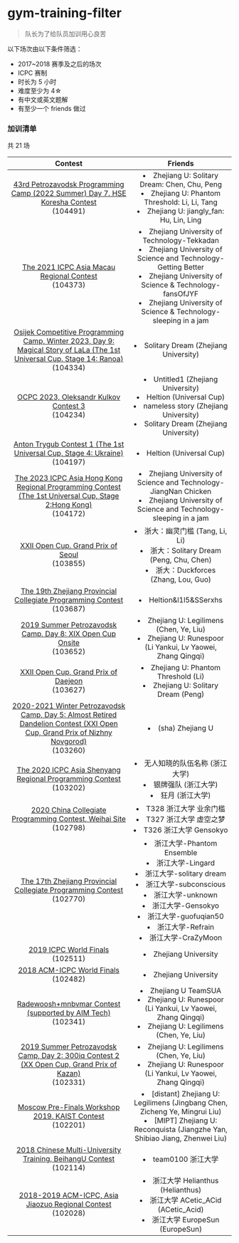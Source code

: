 # gym-training-filter

> 队长为了给队员加训用心良苦

以下场次由以下条件筛选：

* 2017~2018 赛季及之后的场次
* ICPC 赛制
* 时长为 5 小时
* 难度至少为 4☆
* 有中文或英文题解
* 有至少一个 friends 做过

### 加训清单

共 21 场

|Contest|Friends|
|:-:|:-:|
|[43rd Petrozavodsk Programming Camp (2022 Summer) Day 7. HSE Koresha Contest](https://codeforces.com/gym/104491)<br>(104491)|<li>Zhejiang U: Solitary Dream: Chen, Chu, Peng</li><li>Zhejiang U: Phantom Threshold: Li, Li, Tang</li><li>Zhejiang U: jiangly_fan: Hu, Lin, Ling</li>|
|[The 2021 ICPC Asia Macau Regional Contest](https://codeforces.com/gym/104373)<br>(104373)|<li>Zhejiang University of Technology-Tekkadan</li><li>Zhejiang University of Science and Technology-Getting Better</li><li>Zhejiang University of Science & Technology-fansOfJYF</li><li>Zhejiang University of Science & Technology-sleeping in a jam</li>|
|[Osijek Competitive Programming Camp, Winter 2023, Day 9: Magical Story of LaLa (The 1st Universal Cup. Stage 14: Ranoa)](https://codeforces.com/gym/104334)<br>(104334)|<li>Solitary Dream (Zhejiang University)</li>|
|[OCPC 2023, Oleksandr Kulkov Contest 3](https://codeforces.com/gym/104234)<br>(104234)|<li>Untitled1 (Zhejiang University)</li><li>Heltion (Universal Cup)</li><li>nameless story (Zhejiang University)</li><li>Solitary Dream (Zhejiang University)</li>|
|[Anton Trygub Contest 1 (The 1st Universal Cup, Stage 4: Ukraine)](https://codeforces.com/gym/104197)<br>(104197)|<li>Heltion (Universal Cup)</li>|
|[The 2023 ICPC Asia Hong Kong Regional Programming Contest (The 1st Universal Cup, Stage 2:Hong Kong)](https://codeforces.com/gym/104172)<br>(104172)|<li>Zhejiang University of Science and Technology-JiangNan Chicken</li><li>Zhejiang University of Science and Technology-sleeping in a jam</li>|
|[XXII Open Cup. Grand Prix of Seoul](https://codeforces.com/gym/103855)<br>(103855)|<li>浙大：幽灵门槛 (Tang, Li, Li)</li><li>浙大：Solitary Dream (Peng, Chu, Chen)</li><li>浙大：Duckforces (Zhang, Lou, Guo)</li>|
|[The 19th Zhejiang Provincial Collegiate Programming Contest](https://codeforces.com/gym/103687)<br>(103687)|<li>Heltion&l1l5&SSerxhs</li>|
|[2019 Summer Petrozavodsk Camp, Day 8: XIX Open Cup Onsite](https://codeforces.com/gym/103652)<br>(103652)|<li>Zhejiang U: Legilimens (Chen, Ye, Liu)</li><li>Zhejiang U: Runespoor (Li Yankui, Lv Yaowei, Zhang Qingqi)</li>|
|[XXII Open Cup, Grand Prix of Daejeon](https://codeforces.com/gym/103627)<br>(103627)|<li>Zhejiang U: Phantom Threshold (Li)</li><li>Zhejiang U: Solitary Dream (Peng)</li>|
|[2020-2021 Winter Petrozavodsk Camp, Day 5: Almost Retired Dandelion Contest (XXI Open Cup, Grand Prix of Nizhny Novgorod)](https://codeforces.com/gym/103260)<br>(103260)|<li>(sha) Zhejiang U</li>|
|[The 2020 ICPC Asia Shenyang Regional Programming Contest](https://codeforces.com/gym/103202)<br>(103202)|<li>无人知晓的队伍名称 (浙江大学)</li><li>银牌强队 (浙江大学)</li><li>狂月 (浙江大学)</li>|
|[2020 China Collegiate Programming Contest, Weihai Site](https://codeforces.com/gym/102798)<br>(102798)|<li>T328 浙江大学 业余门槛</li><li>T327 浙江大学 虚空之梦</li><li>T326 浙江大学 Gensokyo</li>|
|[The 17th Zhejiang Provincial Collegiate Programming Contest](https://codeforces.com/gym/102770)<br>(102770)|<li>浙江大学-Phantom Ensemble</li><li>浙江大学-Lingard</li><li>浙江大学-solitary dream</li><li>浙江大学-subconscious</li><li>浙江大学-unknown</li><li>浙江大学-Gensokyo</li><li>浙江大学-guofuqian50</li><li>浙江大学-Refrain</li><li>浙江大学-CraZyMoon</li>|
|[2019 ICPC World Finals](https://codeforces.com/gym/102511)<br>(102511)|<li>Zhejiang University</li>|
|[2018 ACM-ICPC World Finals](https://codeforces.com/gym/102482)<br>(102482)|<li>Zhejiang University</li>|
|[Radewoosh+mnbvmar Contest (supported by AIM Tech)](https://codeforces.com/gym/102341)<br>(102341)|<li>Zhejiang U TeamSUA</li><li>Zhejiang U: Runespoor (Li Yankui, Lv Yaowei, Zhang Qingqi)</li><li>Zhejiang U: Legilimens (Chen, Ye, Liu)</li>|
|[2019 Summer Petrozavodsk Camp, Day 2: 300iq Contest 2 (XX Open Cup, Grand Prix of Kazan)](https://codeforces.com/gym/102331)<br>(102331)|<li>Zhejiang U: Legilimens (Chen, Ye, Liu)</li><li>Zhejiang U: Runespoor (Li Yankui, Lv Yaowei, Zhang Qingqi)</li>|
|[Moscow Pre-Finals Workshop 2019. KAIST Contest](https://codeforces.com/gym/102201)<br>(102201)|<li>[distant] Zhejiang U: Legilimens (Jingbang Chen, Zicheng Ye, Mingrui Liu)</li><li>[MIPT] Zhejiang U: Reconquista (Jiangzhe Yan, Shibiao Jiang, Zhenwei Liu)</li>|
|[2018 Chinese Multi-University Training, BeihangU Contest](https://codeforces.com/gym/102114)<br>(102114)|<li>team0100 浙江大学</li>|
|[2018-2019 ACM-ICPC, Asia Jiaozuo Regional Contest](https://codeforces.com/gym/102028)<br>(102028)|<li>浙江大学 Helianthus (Helianthus)</li><li>浙江大学 ACetic_ACid (ACetic_Acid)</li><li>浙江大学 EuropeSun (EuropeSun)</li>|
